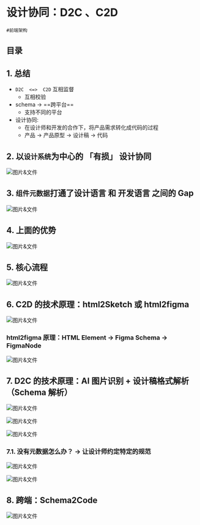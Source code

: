 
# 设计协同：D2C 、C2D

`#前端架构` 


## 目录
<!-- toc -->
 ## 1. 总结 

- `D2C  <=>  C2D` 互相监督
	- 互相校验
- schema → ==跨平台==
	- 支持不同的平台
- 设计协同:
	- 在设计师和开发的合作下，将产品需求转化成代码的过程
	- 产品 → 产品原型 → 设计稿 →  代码

## 2. 以`设计系统`为中心的 「有损」 设计协同

![图片&文件](./files/20241215-16.png)

## 3. `组件元数据`打通了设计语言 和 开发语言 之间的 Gap

![图片&文件](./files/20241215-17.png)

## 4. 上面的优势

![图片&文件](./files/20241215-18.png)

## 5. 核心流程

![图片&文件](./files/20241215-19.png)

## 6. C2D 的技术原理：html2Sketch 或 html2figma

![图片&文件](./files/20241215-20.png)

### html2figma 原理：HTML Element → Figma Schema → FigmaNode

![图片&文件](./files/20241215-21.png)

## 7. D2C 的技术原理：AI 图片识别 + 设计稿格式解析（Schema 解析）

![图片&文件](./files/20241215-22.png)

![图片&文件](./files/20241215-23.png)

![图片&文件](./files/20241215-24.png)

### 7.1. 没有元数据怎么办？ → 让设计师约定特定的规范

![图片&文件](./files/20241215-25.png)

![图片&文件](./files/20241215-26.png)

## 8. 跨端：Schema2Code

![图片&文件](./files/20241215-27.png)
